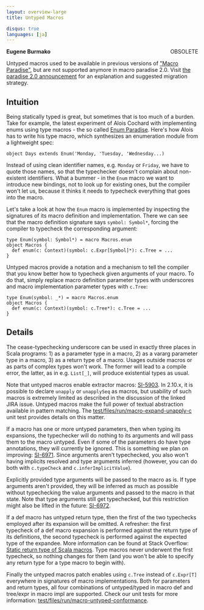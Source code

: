 ```yaml
---
layout: overview-large
title: Untyped Macros

disqus: true
languages: [ja]
---
```

<span class="label important" style="float: right;">OBSOLETE</span>

**Eugene Burmako**

Untyped macros used to be available in previous versions of ["Macro Paradise"](/overviews/macros/paradise.html),
but are not supported anymore in macro paradise 2.0.
Visit [the paradise 2.0 announcement](http://scalamacros.org/news/2013/08/05/macro-paradise-2.0.0-snapshot.html)
for an explanation and suggested migration strategy.

## Intuition

Being statically typed is great, but sometimes that is too much of a burden. Take for example, the latest experiment of Alois Cochard with
implementing enums using type macros - the so called [Enum Paradise](https://github.com/aloiscochard/enum-paradise). Here's how Alois has
to write his type macro, which synthesizes an enumeration module from a lightweight spec:

    object Days extends Enum('Monday, 'Tuesday, 'Wednesday...)

Instead of using clean identifier names, e.g. `Monday` or `Friday`, we have to quote those names, so that the typechecker doesn't complain
about non-existent identifiers. What a bummer - in the `Enum` macro we want to introduce new bindings, not to look up for existing ones,
but the compiler won't let us, because it thinks it needs to typecheck everything that goes into the macro.

Let's take a look at how the `Enum` macro is implemented by inspecting the signatures of its macro definition and implementation. There we can
see that the macro definition signature says `symbol: Symbol*`, forcing the compiler to typecheck the corresponding argument:

    type Enum(symbol: Symbol*) = macro Macros.enum
    object Macros {
      def enum(c: Context)(symbol: c.Expr[Symbol]*): c.Tree = ...
    }

Untyped macros provide a notation and a mechanism to tell the compiler that you know better how to typecheck given arguments of your macro.
To do that, simply replace macro definition parameter types with underscores and macro implementation parameter types with `c.Tree`:

    type Enum(symbol: _*) = macro Macros.enum
    object Macros {
      def enum(c: Context)(symbol: c.Tree*): c.Tree = ...
    }

## Details

The cease-typechecking underscore can be used in exactly three places in Scala programs: 1) as a parameter type in a macro,
2) as a vararg parameter type in a macro, 3) as a return type of a macro. Usages outside macros or as parts of complex types won't work.
The former will lead to a compile error, the latter, as in e.g. `List[_]`, will produce existential types as usual.

Note that untyped macros enable extractor macros: [SI-5903](https://issues.scala-lang.org/browse/SI-5903). In 2.10.x, it is possible
to declare `unapply` or `unapplySeq` as macros, but usability of such macros is extremely limited as described in the discussion
of the linked JIRA issue. Untyped macros make the full power of textual abstraction available in pattern matching. The
[test/files/run/macro-expand-unapply-c](https://github.com/scalamacros/kepler/tree/paradise/macros211/test/files/run/macro-expand-unapply-c)
unit test provides details on this matter.

If a macro has one or more untyped parameters, then when typing its expansions, the typechecker will do nothing to its arguments
and will pass them to the macro untyped. Even if some of the parameters do have type annotations, they will currently be ignored. This
is something we plan on improving: [SI-6971](https://issues.scala-lang.org/browse/SI-6971). Since arguments aren't typechecked, you
also won't having implicits resolved and type arguments inferred (however, you can do both with `c.typeCheck` and `c.inferImplicitValue`).

Explicitly provided type arguments will be passed to the macro as is. If type arguments aren't provided, they will be inferred as much as
possible without typechecking the value arguments and passed to the macro in that state. Note that type arguments still get typechecked, but
this restriction might also be lifted in the future: [SI-6972](https://issues.scala-lang.org/browse/SI-6972).

If a def macro has untyped return type, then the first of the two typechecks employed after its expansion will be omitted. A refresher:
the first typecheck of a def macro expansion is performed against the return type of its definitions, the second typecheck is performed
against the expected type of the expandee. More information can be found at Stack Overflow: [Static return type of Scala macros](http://stackoverflow.com/questions/13669974/static-return-type-of-scala-macros). Type macros never underwent the first typecheck, so
nothing changes for them (and you won't be able to specify any return type for a type macro to begin with).

Finally the untyped macros patch enables using `c.Tree` instead of `c.Expr[T]` everywhere in signatures of macro implementations.
Both for parameters and return types, all four combinations of untyped/typed in macro def and tree/expr in macro impl are supported.
Check our unit tests for more information: [test/files/run/macro-untyped-conformance](https://github.com/scalamacros/kepler/blob/b55bda4860a205c88e9ae27015cf2d6563cc241d/test/files/run/macro-untyped-conformance/Impls_Macros_1.scala).
